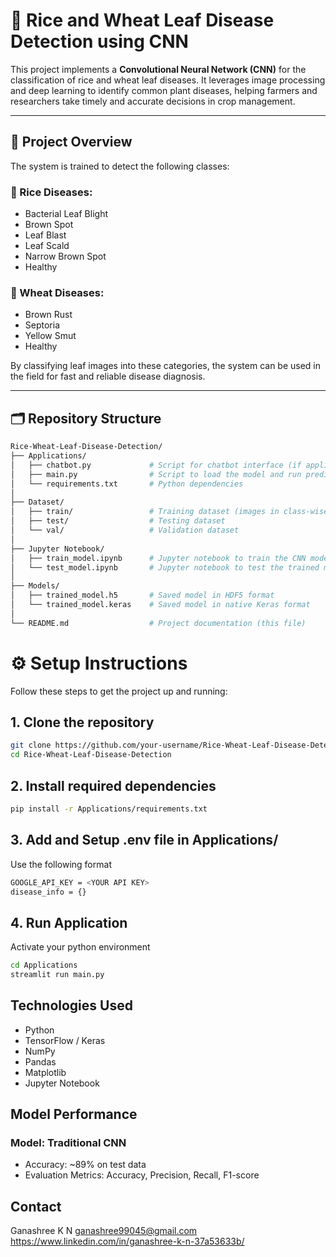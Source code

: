 # 🌾 Rice and Wheat Leaf Disease Detection using CNN

This project implements a **Convolutional Neural Network (CNN)** for the classification of rice and wheat leaf diseases. It leverages image processing and deep learning to identify common plant diseases, helping farmers and researchers take timely and accurate decisions in crop management.

---

## 📌 Project Overview

The system is trained to detect the following classes:

### 🌾 Rice Diseases:
- Bacterial Leaf Blight
- Brown Spot
- Leaf Blast
- Leaf Scald
- Narrow Brown Spot
- Healthy

### 🌿 Wheat Diseases:
- Brown Rust
- Septoria
- Yellow Smut
- Healthy

By classifying leaf images into these categories, the system can be used in the field for fast and reliable disease diagnosis.

---

## 🗂️ Repository Structure

```bash
Rice-Wheat-Leaf-Disease-Detection/
├── Applications/
│   ├── chatbot.py             # Script for chatbot interface (if applicable)
│   ├── main.py                # Script to load the model and run predictions
│   └── requirements.txt       # Python dependencies
│
├── Dataset/
│   ├── train/                 # Training dataset (images in class-wise folders)
│   ├── test/                  # Testing dataset
│   └── val/                   # Validation dataset
│
├── Jupyter Notebook/
│   ├── train_model.ipynb      # Jupyter notebook to train the CNN model
│   └── test_model.ipynb       # Jupyter notebook to test the trained model
│
├── Models/
│   ├── trained_model.h5       # Saved model in HDF5 format
│   └── trained_model.keras    # Saved model in native Keras format
│
└── README.md                  # Project documentation (this file)
```

# ⚙️ Setup Instructions
Follow these steps to get the project up and running:

## 1. Clone the repository
```bash
git clone https://github.com/your-username/Rice-Wheat-Leaf-Disease-Detection.git
cd Rice-Wheat-Leaf-Disease-Detection
```

## 2. Install required dependencies
```bash
pip install -r Applications/requirements.txt
```

## 3. Add and Setup .env file in Applications/
Use the following format
```bash
GOOGLE_API_KEY = <YOUR API KEY>
disease_info = {}
```

## 4. Run Application
Activate your python environment
```bash
cd Applications
streamlit run main.py
```

## Technologies Used
- Python
- TensorFlow / Keras
- NumPy
- Pandas
- Matplotlib
- Jupyter Notebook

## Model Performance
### Model: Traditional CNN
- Accuracy: ~89% on test data
- Evaluation Metrics: Accuracy, Precision, Recall, F1-score

## Contact
Ganashree K N
ganashree99045@gmail.com
https://www.linkedin.com/in/ganashree-k-n-37a53633b/
